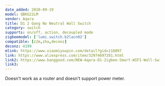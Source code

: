 ```yaml
---
date_added: 2020-09-19
model: QBKG22LM
vendor: Aqara
title: D1 2 Gang No Neutral Wall Switch 
category: switch
supports: on/off, action, decoupled mode
zigbeemodel: ['lumi.switch.b2lacn02']
compatible: [z2m,zha,deconz]
deconz: 4199
mlink: https://www.xiaomiyoupin.com/detail?gid=118897
link: https://www.aliexpress.com/item/32974697281.html
link2: https://www.banggood.com/NEW-Aqara-D1-Zigbee-Smart-WIFI-Wall-Switch-1-or-2-or-3-Gang-LIVE-or-NEUTRAL-LINE-Xiaomi-Mijia-APP-Remote-Controller-p-1644324.html
link3: 
---
```


Doesn't work as a router and doesn't support power meter.
